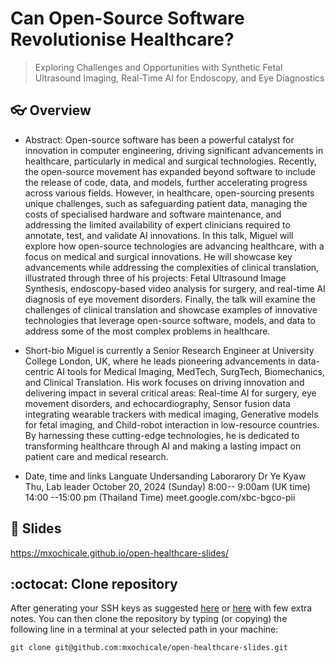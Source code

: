 # Can Open-Source Software Revolutionise Healthcare?
> Exploring Challenges and Opportunities with Synthetic Fetal Ultrasound Imaging, Real-Time AI for Endoscopy, and Eye Diagnostics

## :eyeglasses: Overview

* Abstract:
Open-source software has been a powerful catalyst for innovation in computer engineering, driving significant advancements in healthcare, particularly in medical and surgical technologies. Recently, the open-source movement has expanded beyond software to include the release of code, data, and models, further accelerating progress across various fields. However, in healthcare, open-sourcing presents unique challenges, such as safeguarding patient data, managing the costs of specialised hardware and software maintenance, and addressing the limited availability of expert clinicians required to annotate, test, and validate AI innovations. In this talk, Miguel will explore how open-source technologies are advancing healthcare, with a focus on medical and surgical innovations. He will showcase key advancements while addressing the complexities of clinical translation, illustrated through three of his projects: Fetal Ultrasound Image Synthesis, endoscopy-based video analysis for surgery, and real-time AI diagnosis of eye movement disorders. Finally, the talk will examine the challenges of clinical translation and showcase examples of innovative technologies that leverage open-source software, models, and data to address some of the most complex problems in healthcare.

* Short-bio
Miguel is currently a Senior Research Engineer at University College London, UK, where he leads pioneering advancements in data-centric AI tools for Medical Imaging, MedTech, SurgTech, Biomechanics, and Clinical Translation. His work focuses on driving innovation and delivering impact in several critical areas: Real-time AI for surgery, eye movement disorders, and echocardiography, Sensor fusion data integrating wearable trackers with medical imaging, Generative models for fetal imaging, and Child-robot interaction in low-resource countries. By harnessing these cutting-edge technologies, he is dedicated to transforming healthcare through AI and making a lasting impact on patient care and medical research.

* Date, time and links
Languate Undersanding Laborarory
Dr Ye Kyaw Thu, Lab leader
October 20, 2024 (Sunday)
8:00-- 9:00am (UK time)
14:00 --15:00 pm (Thailand Time)
meet.google.com/xbc-bgco-pii


## :school_satchel: Slides

https://mxochicale.github.io/open-healthcare-slides/ 

## :octocat: Clone repository
After generating your SSH keys as suggested [here](https://docs.github.com/en/github/authenticating-to-github/generating-a-new-ssh-key-and-adding-it-to-the-ssh-agent) or [here](https://github.com/mxochicale/tools/blob/main/github/SSH.md) with few extra notes.
You can then clone the repository by typing (or copying) the following line in a terminal at your selected path in your machine:
```
git clone git@github.com:mxochicale/open-healthcare-slides.git
```
